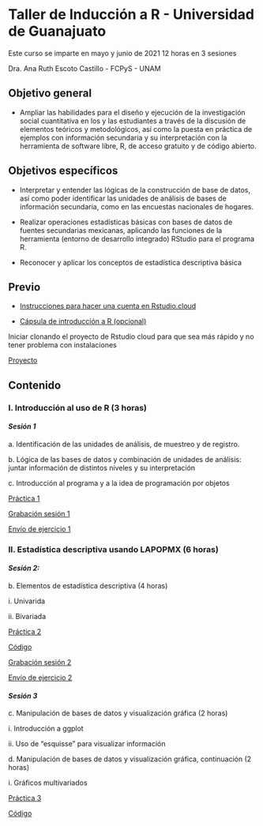 
# Taller de Inducción a R - Universidad de Guanajuato

Este curso se imparte en mayo y junio de 2021
12 horas en 3 sesiones

Dra. Ana Ruth Escoto Castillo - FCPyS - UNAM

## Objetivo general
*	Ampliar las habilidades para el diseño y ejecución de la investigación social cuantitativa en los y las estudiantes a través de la discusión de elementos teóricos y metodológicos, así como la puesta en práctica de ejemplos con información secundaria y su interpretación con la herramienta de software libre, R, de acceso gratuito y de código abierto.  

## Objetivos específicos
*	Interpretar y entender las lógicas de la construcción de base de datos, así como poder identificar las unidades de análisis de bases de información secundaria, como en las encuestas nacionales de hogares.

*	Realizar operaciones estadísticas básicas con bases de datos de fuentes secundarias mexicanas, aplicando las funciones de la herramienta (entorno de desarrollo integrado) RStudio para el programa R. 

*	Reconocer y aplicar los conceptos de estadística descriptiva básica 


## Previo


* [Instrucciones para hacer una cuenta en Rstudio.cloud](https://www.youtube.com/watch?v=Jcw146tEa5w)

* [Cápsula de introducción a R (opcional)](https://www.youtube.com/watch?v=HR2MXwrzt00)

Iniciar clonando el proyecto de Rstudio cloud para que sea más rápido y no tener problema con instalaciones

[Proyecto](https://rstudio.cloud/project/2518736)


## Contenido

### I.	Introducción al uso de R (3 horas)

#### *Sesión 1*

a. Identificación de las unidades de análisis, de muestreo y de registro.

b. Lógica de las bases de datos y combinación de unidades de análisis: juntar información de distintos niveles y su interpretación

c. Introducción al programa y a la idea de programación por objetos


[Práctica 1](P1.md) 

[Grabación sesión 1](https://drive.google.com/drive/folders/1uThkoeZC406kXAsHrlL1wAJsj2tvJI1L?usp=sharing)

[Envío de ejercicio 1](https://forms.gle/Q5fECvC68W5KR9sU6) 


### II.	Estadística descriptiva usando LAPOPMX (6 horas)

#### *Sesión 2:*

b.	Elementos de estadística descriptiva (4 horas)

i.	Univarida

ii.	Bivariada

[Práctica 2](P2.md)

[Código](P2.R)

[Grabación sesión 2](https://drive.google.com/drive/folders/12aD1bwdCdE8sCM1fZ7m1QnP8owBuPyLu?usp=sharing)

[Envío de ejercicio 2](https://forms.gle/HveGeLxTCzf64Ksm8)

#### *Sesión 3*

c.	Manipulación de bases de datos y visualización gráfica  (2 horas)

i.	Introducción a ggplot

ii.	Uso de “esquisse” para visualizar información


d.	Manipulación de bases de datos y visualización gráfica, continuación  (2 horas)

i.	Gráficos multivariados

[Práctica 3](P3.md)

[Código](P3.R)
